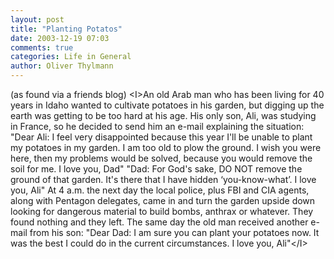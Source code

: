 ```yaml
---
layout: post
title: "Planting Potatos"
date: 2003-12-19 07:03
comments: true
categories: Life in General
author: Oliver Thylmann
---
```



(as found via a friends blog) &lt;I&gt;An old Arab man who has been living for 40 years in Idaho wanted to cultivate potatoes in his garden, but digging up the earth was getting to be too hard at his age. His only son, Ali, was studying in France, so he decided to send him an e-mail explaining the situation: &quot;Dear Ali: I feel very disappointed because this year I'll be unable to plant my potatoes in my garden. I am too old to plow the ground. I wish you were here, then my problems would be solved, because you would remove the soil for me. I love you, Dad&quot; &quot;Dad: For God's sake, DO NOT remove the ground of that garden. It's there that I have hidden ‘you-know-what’. I love you, Ali&quot; At 4 a.m. the next day the local police, plus FBI and CIA agents, along with Pentagon delegates, came in and turn the garden upside down looking for dangerous material to build bombs, anthrax or whatever. They found nothing and they left. The same day the old man received another e-mail from his son: &quot;Dear Dad: I am sure you can plant your potatoes now. It was the best I could do in the current circumstances. I love you, Ali&quot;&lt;/I&gt;


